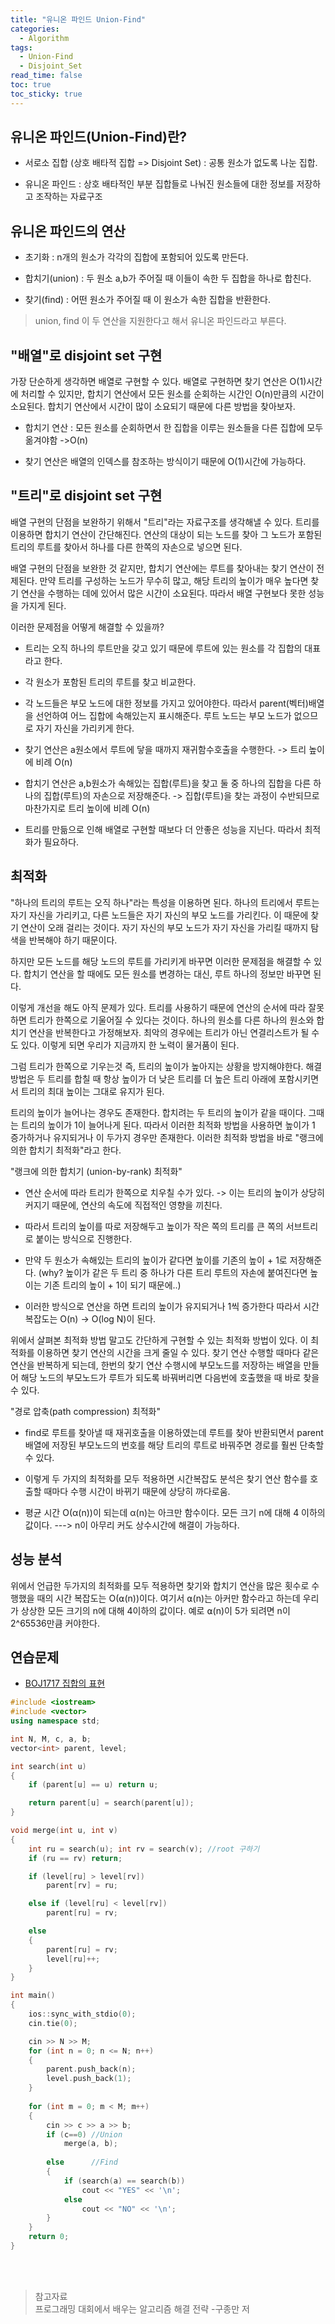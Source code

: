 ```yaml
---
title: "유니온 파인드 Union-Find"
categories:
  - Algorithm
tags:
  - Union-Find
  - Disjoint_Set
read_time: false
toc: true
toc_sticky: true
---
```



## 유니온 파인드(Union-Find)란?

- 서로소 집합 (상호 배타적 집합 => Disjoint Set) : 공통 원소가 없도록 나눈 집합.
 
- 유니온 파인드 : 상호 배타적인 부분 집합들로 나눠진 원소들에 대한 정보를 저장하고 조작하는 자료구조

## 유니온 파인드의 연산

- 초기화 : n개의 원소가 각각의 집합에 포함되어 있도록 만든다.

- 합치기(union) : 두 원소 a,b가 주어질 때 이들이 속한 두 집합을 하나로 합친다.

- 찾기(find) : 어떤 원소가 주어질 때 이 원소가 속한 집합을 반환한다.

>union, find 이 두 연산을 지원한다고 해서 유니온 파인드라고 부른다.


## "배열"로 disjoint set 구현

가장 단순하게 생각하면 배열로 구현할 수 있다. 배열로 구현하면 찾기 연산은 O(1)시간에 처리할 수 있지만, 합치기 연산에서
모든 원소를 순회하는 시간인 O(n)만큼의 시간이 소요된다. 합치기 연산에서 시간이 많이 소요되기 때문에 다른 방법을 찾아보자.

- 합치기 연산 : 모든 원소를 순회하면서 한 집합을 이루는 원소들을 다른 집합에 모두 옮겨야함 ->O(n)

- 찾기 연산은 배열의 인덱스를 참조하는 방식이기 때문에 O(1)시간에 가능하다.


## "트리"로 disjoint set 구현

배열 구현의 단점을 보완하기 위해서 "트리"라는 자료구조를 생각해낼 수 있다. 트리를 이용하면 합치기 연산이 간단해진다. 
연산의 대상이 되는 노드를 찾아 그 노드가 포함된 트리의 루트를 찾아서 하나를 다른 한쪽의 자손으로 넣으면 된다.

배열 구현의 단점을 보완한 것 같지만, 합치기 연산에는 루트를 찾아내는 찾기 연산이 전제된다. 만약 트리를 구성하는 노드가 무수히 많고, 
해당 트리의 높이가 매우 높다면 찾기 연산을 수행하는 데에 있어서 많은 시간이 소요된다. 따라서 배열 구현보다 못한 성능을 가지게 된다.

이러한 문제점을 어떻게 해결할 수 있을까?

- 트리는 오직 하나의 루트만을 갖고 있기 때문에 루트에 있는 원소를 각 집합의 대표라고 한다.

- 각 원소가 포함된 트리의 루트를 찾고 비교한다.

- 각 노드들은 부모 노드에 대한 정보를 가지고 있어야한다. 따라서 parent(벡터)배열을 선언하여 어느 집합에 속해있는지 표시해준다. 루트 노드는 부모 노드가 없으므로 자기 자신을 가리키게 한다.

- 찾기 연산은 a원소에서 루트에 닿을 때까지 재귀함수호출을 수행한다. -> 트리 높이에 비례 O(n)

- 합치기 연산은 a,b원소가 속해있는 집합(루트)을 찾고 둘 중 하나의 집합을 다른 하나의 집합(루트)의 자손으로 저장해준다. -> 집합(루트)을 찾는 과정이 수반되므로 마찬가지로 트리 높이에 비례 O(n)

- 트리를 만듦으로 인해 배열로 구현할 때보다 더 안좋은 성능을 지닌다. 따라서 최적화가 필요하다.


## 최적화


"하나의 트리의 루트는 오직 하나"라는 특성을 이용하면 된다. 하나의 트리에서 루트는 자기 자신을 가리키고, 다른 노드들은 자기 자신의 부모 노드를 가리킨다. 이 때문에 찾기 연산이 오래 걸리는 것이다. 자기 자신의 부모 노드가 자기 자신을 가리킬 때까지 탐색을 반복해야 하기 때문이다.

하지만 모든 노드를 해당 노드의 루트를 가리키게 바꾸면 이러한 문제점을 해결할 수 있다. 합치기 연산을 할 때에도 모든 원소를 변경하는 대신, 루트 하나의 정보만 바꾸면 된다.

이렇게 개선을 해도 아직 문제가 있다. 트리를 사용하기 때문에 연산의 순서에 따라 잘못하면 트리가 한쪽으로 기울어질 수 있다는 것이다.
하나의 원소를 다른 하나의 원소와 합치기 연산을 반복한다고 가정해보자. 최악의 경우에는 트리가 아닌 연결리스트가 될 수도 있다.
이렇게 되면 우리가 지금까지 한 노력이 물거품이 된다.

그럼 트리가 한쪽으로 기우는것 즉, 트리의 높이가 높아지는 상황을 방지해야한다.
해결 방법은 두 트리를 합칠 때 항상 높이가 더 낮은 트리를 더 높은 트리 아래에 포함시키면서 트리의 최대 높이는 그대로 유지가 된다.

트리의 높이가 늘어나는 경우도 존재한다. 합치려는 두 트리의 높이가 같을 때이다. 그때는 트리의 높이가 1이 늘어나게 된다.
따라서 이러한 최적화 방법을 사용하면 높이가 1 증가하거나 유지되거나 이 두가지 경우만 존재한다.
이러한 최적화 방법을 바로 "랭크에 의한 합치기 최적화"라고 한다.

"랭크에 의한 합치기 (union-by-rank) 최적화"

- 연산 순서에 따라 트리가 한쪽으로 치우칠 수가 있다. -> 이는 트리의 높이가 상당히 커지기 때문에, 연산의 속도에 직접적인 영향을 끼친다.

- 따라서 트리의 높이를 따로 저장해두고 높이가 작은 쪽의 트리를 큰 쪽의 서브트리로 붙이는 방식으로 진행한다.

- 만약 두 원소가 속해있는 트리의 높이가 같다면 높이를 기존의 높이 + 1로 저장해준다.
	(why? 높이가 같은 두 트리 중 하나가 다른 트리 루트의 자손에 붙여진다면 높이는 기존 트리의 높이 + 1이 되기 때문에..) 

- 이러한 방식으로 연산을 하면 트리의 높이가 유지되거나 1씩 증가한다 따라서 시간복잡도는 O(n) -> O(log N)이 된다.



위에서 살펴본 최적화 방법 말고도 간단하게 구현할 수 있는 최적화 방법이 있다.
이 최적화를 이용하면 찾기 연산의 시간을 크게 줄일 수 있다. 찾기 연산 수행할 때마다 같은 연산을 반복하게 되는데,
한번의 찾기 연산 수행시에 부모노드를 저장하는 배열을 만들어 해당 노드의 부모노드가 루트가 되도록 바꿔버리면 다음번에 호출했을 때 바로 찾을 수 있다. 

"경로 압축(path compression) 최적화"

- find로 루트를 찾아낼 때 재귀호출을 이용하였는데 루트를 찾아 반환되면서 parent배열에 저장된 부모노드의 번호를 해당 트리의 루트로 바꿔주면 경로를 훨씬 단축할 수 있다.

- 이렇게 두 가지의 최적화를 모두 적용하면 시간복잡도 분석은 찾기 연산 함수를 호출할 때마다 수행 시간이 바뀌기 때문에 상당히 까다로움.

- 평균 시간 O(α(n))이 되는데 α(n)는 아크만 함수이다. 모든 크기 n에 대해 4 이하의 값이다. ---> n이 아무리 커도 상수시간에 해결이 가능하다.


## 성능 분석

위에서 언급한 두가지의 최적화를 모두 적용하면 찾기와 합치기 연산을 많은 횟수로 수행했을 때의 시간 복잡도는 O(⍺(n))이다.
여기서 ⍺(n)는 아커만 함수라고 하는데 우리가 상상한 모든 크기의 n에 대해 4이하의 값이다.
예로 ⍺(n)이 5가 되려면 n이 2^65536만큼 커야한다.


## 연습문제

- [BOJ1717 집합의 표현](https://www.acmicpc.net/problem/1717)

```cpp
#include <iostream>
#include <vector>
using namespace std;

int N, M, c, a, b;
vector<int> parent, level;

int search(int u) 
{
	if (parent[u] == u) return u;

	return parent[u] = search(parent[u]);
}

void merge(int u, int v) 
{
	int ru = search(u); int rv = search(v); //root 구하기
	if (ru == rv) return;

	if (level[ru] > level[rv]) 
		parent[rv] = ru;

	else if (level[ru] < level[rv])
		parent[ru] = rv;

	else
	{
		parent[ru] = rv;
		level[ru]++;
	}
}

int main() 
{
	ios::sync_with_stdio(0);
	cin.tie(0);

	cin >> N >> M;
	for (int n = 0; n <= N; n++) 
	{
		parent.push_back(n);
		level.push_back(1);
	}
	
	for (int m = 0; m < M; m++)
	{
		cin >> c >> a >> b;
		if (c==0) //Union
			merge(a, b);
		
		else	  //Find
		{
			if (search(a) == search(b))
				cout << "YES" << '\n';
			else
				cout << "NO" << '\n';
		}
	}
	return 0;
}
```


<br><br>
>참고자료<br>
>프로그래밍 대회에서 배우는 알고리즘 해결 전략 -구종만 저